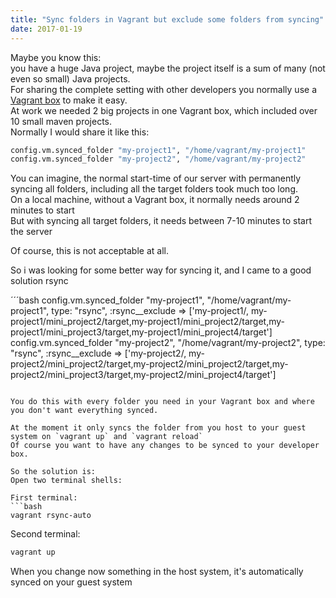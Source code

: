 ```yaml
---
title: "Sync folders in Vagrant but exclude some folders from syncing"
date: 2017-01-19
---
```


Maybe you know this:     
you have a huge Java project, maybe the project itself is a sum of many (not even so small) Java projects.     
For sharing the complete setting with other developers you normally use a [Vagrant box](https://www.vagrantup.com) to make it easy.    
At work we needed 2 big projects in one Vagrant box, which included over 10 small maven projects.   
Normally I would share it like this:
```bash
config.vm.synced_folder "my-project1", "/home/vagrant/my-project1" 
config.vm.synced_folder "my-project2", "/home/vagrant/my-project2"
```
You can imagine, the normal start-time of our server with permanently syncing all folders, including all the target folders took much too long.     
On a local machine, without a Vagrant box, it normally needs around 2 minutes to start      
But with syncing all target folders, it needs between 7-10 minutes to start the server     

Of course, this is not acceptable at all.    

So i was looking for some better way for syncing it, and I came to a good solution rsync

´´´bash
config.vm.synced_folder "my-project1", "/home/vagrant/my-project1", type: "rsync", :rsync__exclude => ['my-project1/, my-project1/mini_project2/target,my-project1/mini_project2/target,my-project1/mini_project3/target,my-project1/mini_project4/target']
config.vm.synced_folder "my-project2", "/home/vagrant/my-project2", type: "rsync", :rsync__exclude => ['my-project2/, my-project2/mini_project2/target,my-project2/mini_project2/target,my-project2/mini_project3/target,my-project2/mini_project4/target']
```

You do this with every folder you need in your Vagrant box and where you don't want everything synced.

At the moment it only syncs the folder from you host to your guest system on `vagrant up` and `vagrant reload`    
Of course you want to have any changes to be synced to your developer box.     
 
So the solution is:     
Open two terminal shells:     

First terminal:
```bash
vagrant rsync-auto
```

Second terminal:
```bash
vagrant up
```

When you change now something in the host system, it's automatically synced on your guest system
